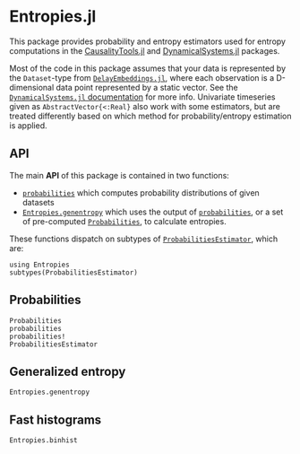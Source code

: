 # Entropies.jl

This package provides probability and entropy estimators used for entropy computations in the [CausalityTools.jl](https://github.com/JuliaDynamics/CausalityTools.jl) and [DynamicalSystems.jl](https://github.com/JuliaDynamics/DynamicalSystems.jl) packages.

Most of the code in this package assumes that your data is represented by the `Dataset`-type from [`DelayEmbeddings.jl`](https://github.com/JuliaDynamics/DelayEmbeddings.jl), where each observation is a D-dimensional data point represented by a static vector. See the [`DynamicalSystems.jl` documentation](https://juliadynamics.github.io/DynamicalSystems.jl/dev/) for more info. Univariate timeseries given as
`AbstractVector{<:Real}` also work with some estimators, but are treated differently
based on which method for probability/entropy estimation is applied.

## API

The main **API** of this package is contained in two functions:

* [`probabilities`](@ref) which computes probability distributions of given datasets
* [`Entropies.genentropy`](@ref) which uses the output of [`probabilities`](@ref), or a set of
    pre-computed [`Probabilities`](@ref), to calculate entropies.

These functions dispatch on subtypes of [`ProbabilitiesEstimator`](@ref), which are:

```@example
using Entropies
subtypes(ProbabilitiesEstimator)
```

## Probabilities

```@docs
Probabilities
probabilities
probabilities!
ProbabilitiesEstimator
```

## Generalized entropy

```@docs
Entropies.genentropy
```

## Fast histograms

```@docs
Entropies.binhist
```
